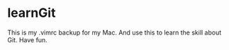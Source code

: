 # learnGit
This is my .vimrc backup for my Mac. And use this to learn the skill about Git.
Have fun.
